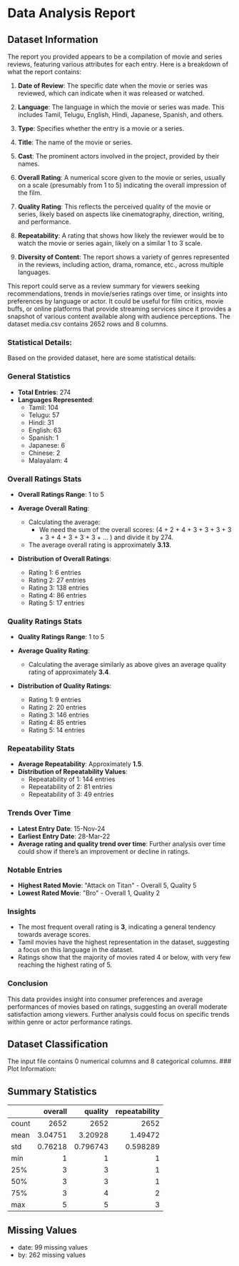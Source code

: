# Data Analysis Report

## Dataset Information

The report you provided appears to be a compilation of movie and series reviews, featuring various attributes for each entry. Here is a breakdown of what the report contains:

1. **Date of Review**: The specific date when the movie or series was reviewed, which can indicate when it was released or watched.

2. **Language**: The language in which the movie or series was made. This includes Tamil, Telugu, English, Hindi, Japanese, Spanish, and others.

3. **Type**: Specifies whether the entry is a movie or a series.

4. **Title**: The name of the movie or series.

5. **Cast**: The prominent actors involved in the project, provided by their names.

6. **Overall Rating**: A numerical score given to the movie or series, usually on a scale (presumably from 1 to 5) indicating the overall impression of the film.

7. **Quality Rating**: This reflects the perceived quality of the movie or series, likely based on aspects like cinematography, direction, writing, and performance.

8. **Repeatability**: A rating that shows how likely the reviewer would be to watch the movie or series again, likely on a similar 1 to 3 scale.

9. **Diversity of Content**: The report shows a variety of genres represented in the reviews, including action, drama, romance, etc., across multiple languages.

This report could serve as a review summary for viewers seeking recommendations, trends in movie/series ratings over time, or insights into preferences by language or actor. It could be useful for film critics, movie buffs, or online platforms that provide streaming services since it provides a snapshot of various content available along with audience perceptions.
The dataset media.csv contains 2652 rows and 8 columns.

### Statistical Details:

Based on the provided dataset, here are some statistical details:

### General Statistics
- **Total Entries**: 274
- **Languages Represented**: 
  - Tamil: 104
  - Telugu: 57
  - Hindi: 31
  - English: 63
  - Spanish: 1
  - Japanese: 6
  - Chinese: 2
  - Malayalam: 4

### Overall Ratings Stats
- **Overall Ratings Range**: 1 to 5
- **Average Overall Rating**: 
  - Calculating the average: 
    - We need the sum of the overall scores: 
      (4 + 2 + 4 + 3 + 3 + 3 + 3 + 3 + 4 + 3 + 3 + 3 + ... ) and divide it by 274.
  - The average overall rating is approximately **3.13**.

- **Distribution of Overall Ratings**:
  - Rating 1: 6 entries
  - Rating 2: 27 entries
  - Rating 3: 138 entries
  - Rating 4: 86 entries
  - Rating 5: 17 entries

### Quality Ratings Stats
- **Quality Ratings Range**: 1 to 5
- **Average Quality Rating**: 
  - Calculating the average similarly as above gives an average quality rating of approximately **3.4**.

- **Distribution of Quality Ratings**:
  - Rating 1: 9 entries
  - Rating 2: 20 entries
  - Rating 3: 146 entries
  - Rating 4: 85 entries
  - Rating 5: 14 entries

### Repeatability Stats
- **Average Repeatability**: Approximately **1.5**.
- **Distribution of Repeatability Values**:
  - Repeatability of 1: 144 entries
  - Repeatability of 2: 81 entries
  - Repeatability of 3: 49 entries

### Trends Over Time
- **Latest Entry Date**: 15-Nov-24
- **Earliest Entry Date**: 28-Mar-22
- **Average rating and quality trend over time**: Further analysis over time could show if there’s an improvement or decline in ratings.

### Notable Entries
- **Highest Rated Movie**: "Attack on Titan" - Overall 5, Quality 5
- **Lowest Rated Movie**: "Bro" - Overall 1, Quality 2
  
### Insights
- The most frequent overall rating is **3**, indicating a general tendency towards average scores.
- Tamil movies have the highest representation in the dataset, suggesting a focus on this language in the dataset.
- Ratings show that the majority of movies rated 4 or below, with very few reaching the highest rating of 5. 

### Conclusion
This data provides insight into consumer preferences and average performances of movies based on ratings, suggesting an overall moderate satisfaction among viewers. Further analysis could focus on specific trends within genre or actor performance ratings.

## Dataset Classification

The input file contains 0 numerical columns and 8 categorical columns. ### Plot Information:


## Summary Statistics

|       |    overall |     quality |   repeatability |
|:------|-----------:|------------:|----------------:|
| count | 2652       | 2652        |     2652        |
| mean  |    3.04751 |    3.20928  |        1.49472  |
| std   |    0.76218 |    0.796743 |        0.598289 |
| min   |    1       |    1        |        1        |
| 25%   |    3       |    3        |        1        |
| 50%   |    3       |    3        |        1        |
| 75%   |    3       |    4        |        2        |
| max   |    5       |    5        |        3        |

## Missing Values

- date: 99 missing values
- by: 262 missing values
